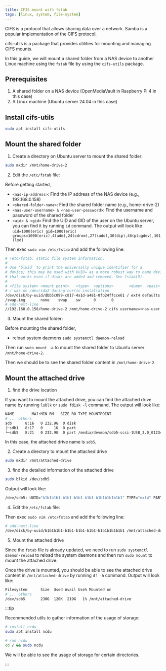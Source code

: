 ```yaml
---
title: CFIS mount with fstab
tags: [linux, system, file-system]
---
```


CIFS is a protocol that allows sharing data over a network. Samba is a popular implementation of the CIFS protocol.

cifs-utils is a package that provides utilities for mounting and managing CIFS mounts.

In this guide, we will mount a shared folder from a NAS device to another Linux machine using the `fstab` file by using the `cifs-utils` package.

## Prerequisites

1. A shared folder on a NAS device (OpenMediaVault in Raspberry Pi 4 in this case)
2. A Linux machine (Ubuntu server 24.04 in this case)

## Install cifs-utils

```bash
sudo apt install cifs-utils
```

## Mount the shared folder

1. Create a directory on Ubuntu server to mount the shared folder:

```bash
sudo mkdir /mnt/home-drive-2
```

2. Edit the `/etc/fstab` file:

Before getting started,

- `<nas-ip-address>`: Find the IP address of the NAS device (e.g., 192.168.0.158)
- `<shared-folder-name>`: Find the shared folder name (e.g., home-drive-2)
- `<nas-user-username> & <nas-user-password>`: Find the username and password of the shared folder
- `<uid> & <gid>` Find the UID and GID of the user on the Ubuntu server, you can find it by running `id` command. The output will look like `uid=1000(eric) gid=1000(eric) groups=1000(eric),4(adm),24(cdrom),27(sudo),30(dip),46(plugdev),101(lxd)`

Then exec `sudo vim /etc/fstab` and add the following line:

```bash
# /etc/fstab: static file system information.
#
# Use 'blkid' to print the universally unique identifier for a
# device; this may be used with UUID= as a more robust way to name devices
# that works even if disks are added and removed. See fstab(5).
#
# <file system> <mount point>   <type>  <options>       <dump>  <pass>
# / was on /dev/sda2 during curtin installation
/dev/disk/by-uuid/dbb5c099-c817-4a1d-a481-0fb24ffcce61 / ext4 defaults 0 1
/swap.img       none    swap    sw      0       0
# add-next-line
//192.168.0.158/home-drive-2 /mnt/home-drive-2 cifs username=<nas-user-username>,password=<nas-user-password>,uid=<uid>,gid=<gid> 0 0

```

3. Mount the shared folder:

Before mounting the shared folder,

- reload system daemons `sudo systemctl daemon-reload`

Then run `sudo mount -a` to mount the shared folder to Ubuntu server `/mnt/home-drive-2`.

Then we should be to see the shared folder content in `/mnt/home-drive-2`.

## Mount the attached drive

1. find the drive location

If you want to mount the attached drive, you can find the attached drive name by running `lsblk` or `sudo fdisk -l` command. The output will look like:

```bash title="lsblk"
NAME        MAJ:MIN RM   SIZE RO TYPE MOUNTPOINT
# ... others
sdb      8:16   0 232.9G  0 disk
├─sdb1   8:17   0     1K  0 part
└─sdb5   8:21   0 232.9G  0 part /media/devmon/sdb5-scsi-1USB_3.0_012345
```

In this case, the attached drive name is `sdb5`.

2. Create a directory to mount the attached drive

```bash
sudo mkdir /mnt/attached-drive
```

3. find the detailed information of the attached drive

```bash
sudo blkid /dev/sdb5
```

Output will look like:

```bash
/dev/sdb5: UUID="b1b1b1b1-b1b1-b1b1-b1b1-b1b1b1b1b1b1" TYPE="ext4" PARTUUID="fb43759d-05"
```

4. Edit the `/etc/fstab` file:

Then exec `sudo vim /etc/fstab` and add the following line:

```bash title="/etc/fstab"
# add-next-line
/dev/disk/by-uuid/b1b1b1b1-b1b1-b1b1-b1b1-b1b1b1b1b1b1 /mnt/attached-drive ext4 defaults 0 0
```

5. Mount the attached drive

Since the `fstab` file is already updated, we need to run `sudo systemctl daemon-reload` to reload the system daemons and then run `sudo mount` to mount the attached drive.

Once the drive is mounted, you should be able to see the attached drive content in `/mnt/attached-drive` by running `df -h` command. Output will look like:

```bash
Filesystem      Size  Used Avail Use% Mounted on
# ... others
/dev/sdb5       230G  120K  219G   1% /mnt/attached-drive
```

:::tip

Recommended utils to gather information of the usage of storage:

```bash title="ncdu"
# install ncdu
sudo apt install ncdu

# run ncdu
cd / && sudo ncdu
```

We will be able to see the usage of storage for certain directories.

:::
